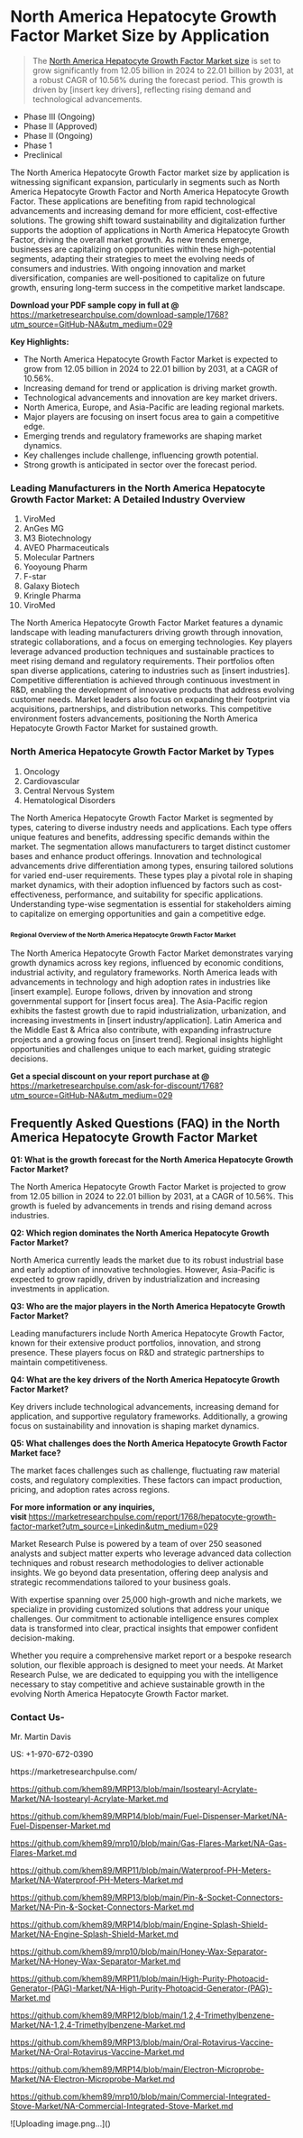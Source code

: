<h1>North America Hepatocyte Growth Factor Market&nbsp;Size by Application</h1><blockquote><p>The <a href="https://marketresearchpulse.com/download-sample/1768?utm_source=GitHub-NA&amp;utm_medium=029">North America Hepatocyte Growth Factor Market size</a> is set to grow significantly from 12.05 billion in 2024 to 22.01 billion by 2031, at a robust CAGR of 10.56% during the forecast period. This growth is driven by [insert key drivers], reflecting rising demand and technological advancements.</p></blockquote><ul><li>Phase III (Ongoing) <li> Phase II (Approved) <li> Phase II (Ongoing) <li> Phase 1 <li> Preclinical</li></ul><p>The North America Hepatocyte Growth Factor market size by application is witnessing significant expansion, particularly in segments such as North America Hepatocyte Growth Factor and North America Hepatocyte Growth Factor. These applications are benefiting from rapid technological advancements and increasing demand for more efficient, cost-effective solutions. The growing shift toward sustainability and digitalization further supports the adoption of applications in North America Hepatocyte Growth Factor, driving the overall market growth. As new trends emerge, businesses are capitalizing on opportunities within these high-potential segments, adapting their strategies to meet the evolving needs of consumers and industries. With ongoing innovation and market diversification, companies are well-positioned to capitalize on future growth, ensuring long-term success in the competitive market landscape.</p><p><strong>Download your PDF sample copy in full at @ </strong><a href="https://marketresearchpulse.com/download-sample/1768?utm_source=GitHub-NA&amp;utm_medium=029">https://marketresearchpulse.com/download-sample/1768?utm_source=GitHub-NA&amp;utm_medium=029</a></p><p><strong>Key Highlights: </strong></p><ul><li>The North America Hepatocyte Growth Factor Market is expected to grow from 12.05 billion in 2024 to 22.01 billion by 2031, at a CAGR of 10.56%.</li><li>Increasing demand for trend or application is driving market growth.</li><li>Technological advancements and innovation are key market drivers.</li><li>North America, Europe, and Asia-Pacific are leading regional markets.</li><li>Major players are focusing on insert focus area to gain a competitive edge.</li><li>Emerging trends and regulatory frameworks are shaping market dynamics.</li><li>Key challenges include challenge, influencing growth potential.</li><li>Strong growth is anticipated in sector over the forecast period.</li></ul><h3>Leading Manufacturers in the North America Hepatocyte Growth Factor Market: A Detailed Industry Overview</h3><ol><li>ViroMed</li><li>AnGes MG</li><li>M3 Biotechnology</li><li>AVEO Pharmaceuticals</li><li>Molecular Partners</li><li>Yooyoung Pharm</li><li>F-star</li><li>Galaxy Biotech</li><li>Kringle Pharma</li><li>ViroMed</li></ol><div class="flex max-w-full flex-col flex-grow"><div class="min-h-8 text-message flex w-full flex-col items-end gap-2 whitespace-normal break-words [.text-message+&amp;]:mt-5" dir="auto" data-message-author-role="assistant" data-message-id="fd8432e4-4910-450d-b182-61b7bfb0a01f" data-message-model-slug="gpt-4o"><div class="flex w-full flex-col gap-1 empty:hidden first:pt-[3px]"><div class="markdown prose w-full break-words dark:prose-invert light"><p>The North America Hepatocyte Growth Factor Market features a dynamic landscape with leading manufacturers driving growth through innovation, strategic collaborations, and a focus on emerging technologies. Key players leverage advanced production techniques and sustainable practices to meet rising demand and regulatory requirements. Their portfolios often span diverse applications, catering to industries such as [insert industries]. Competitive differentiation is achieved through continuous investment in R&amp;D, enabling the development of innovative products that address evolving customer needs. Market leaders also focus on expanding their footprint via acquisitions, partnerships, and distribution networks. This competitive environment fosters advancements, positioning the North America Hepatocyte Growth Factor Market for sustained growth.</p></div></div></div></div><h3>North America Hepatocyte Growth Factor Market by Types</h3><ol><li>Oncology <li> Cardiovascular <li> Central Nervous System <li> Hematological Disorders</li></ol><div class="flex max-w-full flex-col flex-grow"><div class="min-h-8 text-message flex w-full flex-col items-end gap-2 whitespace-normal break-words [.text-message+&amp;]:mt-5" dir="auto" data-message-author-role="assistant" data-message-id="084470be-0bb7-4664-bddf-5156b4f41249" data-message-model-slug="gpt-4o-mini"><div class="flex w-full flex-col gap-1 empty:hidden first:pt-[3px]"><div class="markdown prose w-full break-words dark:prose-invert light"><p>The North America Hepatocyte Growth Factor Market is segmented by types, catering to diverse industry needs and applications. Each type offers unique features and benefits, addressing specific demands within the market. The segmentation allows manufacturers to target distinct customer bases and enhance product offerings. Innovation and technological advancements drive differentiation among types, ensuring tailored solutions for varied end-user requirements. These types play a pivotal role in shaping market dynamics, with their adoption influenced by factors such as cost-effectiveness, performance, and suitability for specific applications. Understanding type-wise segmentation is essential for stakeholders aiming to capitalize on emerging opportunities and gain a competitive edge.</p></div></div></div></div><h3><span style="font-size: 11px;">Regional Overview of the North America Hepatocyte Growth Factor Market</span></h3><div class="flex max-w-full flex-col flex-grow"><div class="min-h-8 text-message flex w-full flex-col items-end gap-2 whitespace-normal break-words [.text-message+&amp;]:mt-5" dir="auto" data-message-author-role="assistant" data-message-id="e9038762-ce64-4e30-91c9-9bd413514231" data-message-model-slug="gpt-4o-mini"><div class="flex w-full flex-col gap-1 empty:hidden first:pt-[3px]"><div class="markdown prose w-full break-words dark:prose-invert light"><p>The North America Hepatocyte Growth Factor Market demonstrates varying growth dynamics across key regions, influenced by economic conditions, industrial activity, and regulatory frameworks. North America leads with advancements in technology and high adoption rates in industries like [insert example]. Europe follows, driven by innovation and strong governmental support for [insert focus area]. The Asia-Pacific region exhibits the fastest growth due to rapid industrialization, urbanization, and increasing investments in [insert industry/application]. Latin America and the Middle East &amp; Africa also contribute, with expanding infrastructure projects and a growing focus on [insert trend]. Regional insights highlight opportunities and challenges unique to each market, guiding strategic decisions.</p></div></div></div></div><p><strong>Get a special discount on your report purchase at @ </strong><a href="https://marketresearchpulse.com/ask-for-discount/1768?utm_source=GitHub-NA&amp;utm_medium=029">https://marketresearchpulse.com/ask-for-discount/1768?utm_source=GitHub-NA&amp;utm_medium=029</a></p><h2>Frequently Asked Questions (FAQ) in the North America Hepatocyte Growth Factor Market</h2><p><strong>Q1: What is the growth forecast for the North America Hepatocyte Growth Factor Market?</strong></p><p>The North America Hepatocyte Growth Factor Market is projected to grow from 12.05 billion in 2024 to 22.01 billion by 2031, at a CAGR of 10.56%. This growth is fueled by advancements in trends and rising demand across industries.</p><p><strong>Q2: Which region dominates the North America Hepatocyte Growth Factor Market?</strong></p><p>North America currently leads the market due to its robust industrial base and early adoption of innovative technologies. However, Asia-Pacific is expected to grow rapidly, driven by industrialization and increasing investments in application.</p><p><strong>Q3: Who are the major players in the North America Hepatocyte Growth Factor Market?</strong></p><p>Leading manufacturers include North America Hepatocyte Growth Factor, known for their extensive product portfolios, innovation, and strong presence. These players focus on R&amp;D and strategic partnerships to maintain competitiveness.</p><p><strong>Q4: What are the key drivers of the North America Hepatocyte Growth Factor Market?</strong></p><p>Key drivers include technological advancements, increasing demand for application, and supportive regulatory frameworks. Additionally, a growing focus on sustainability and innovation is shaping market dynamics.</p><p><strong>Q5: What challenges does the North America Hepatocyte Growth Factor Market face?</strong></p><p>The market faces challenges such as challenge, fluctuating raw material costs, and regulatory complexities. These factors can impact production, pricing, and adoption rates across regions.</p><p><strong>For more information or any inquiries, visit&nbsp;</strong><a href="https://marketresearchpulse.com/report/1768/hepatocyte-growth-factor-market?utm_source=Linkedin&utm_medium=029">https://marketresearchpulse.com/report/1768/hepatocyte-growth-factor-market?utm_source=Linkedin&utm_medium=029</a></p><p>Market Research Pulse is powered by a team of over 250 seasoned analysts and subject matter experts who leverage advanced data collection techniques and robust research methodologies to deliver actionable insights. We go beyond data presentation, offering deep analysis and strategic recommendations tailored to your business goals.</p><p>With expertise spanning over 25,000 high-growth and niche markets, we specialize in providing customized solutions that address your unique challenges. Our commitment to actionable intelligence ensures complex data is transformed into clear, practical insights that empower confident decision-making.</p><p>Whether you require a comprehensive market report or a bespoke research solution, our flexible approach is designed to meet your needs. At Market Research Pulse, we are dedicated to equipping you with the intelligence necessary to stay competitive and achieve sustainable growth in the evolving North America Hepatocyte Growth Factor market.</p><h3><strong>Contact Us-</strong></h3><p>Mr. Martin Davis</p><p>US: +1-970-672-0390</p><p>https://marketresearchpulse.com/</p><p><a href="https://github.com/khem89/MRP13/blob/main/Isostearyl-Acrylate-Market/NA-Isostearyl-Acrylate-Market.md">https://github.com/khem89/MRP13/blob/main/Isostearyl-Acrylate-Market/NA-Isostearyl-Acrylate-Market.md</a></p><p><a href="https://github.com/khem89/MRP14/blob/main/Fuel-Dispenser-Market/NA-Fuel-Dispenser-Market.md">https://github.com/khem89/MRP14/blob/main/Fuel-Dispenser-Market/NA-Fuel-Dispenser-Market.md</a></p><p><a href="https://github.com/khem89/mrp10/blob/main/Gas-Flares-Market/NA-Gas-Flares-Market.md">https://github.com/khem89/mrp10/blob/main/Gas-Flares-Market/NA-Gas-Flares-Market.md</a></p><p><a href="https://github.com/khem89/MRP11/blob/main/Waterproof-PH-Meters-Market/NA-Waterproof-PH-Meters-Market.md">https://github.com/khem89/MRP11/blob/main/Waterproof-PH-Meters-Market/NA-Waterproof-PH-Meters-Market.md</a></p><p><a href="https://github.com/khem89/MRP13/blob/main/Pin-&-Socket-Connectors-Market/NA-Pin-&-Socket-Connectors-Market.md">https://github.com/khem89/MRP13/blob/main/Pin-&-Socket-Connectors-Market/NA-Pin-&-Socket-Connectors-Market.md</a></p><p><a href="https://github.com/khem89/MRP14/blob/main/Engine-Splash-Shield-Market/NA-Engine-Splash-Shield-Market.md">https://github.com/khem89/MRP14/blob/main/Engine-Splash-Shield-Market/NA-Engine-Splash-Shield-Market.md</a></p><p><a href="https://github.com/khem89/mrp10/blob/main/Honey-Wax-Separator-Market/NA-Honey-Wax-Separator-Market.md">https://github.com/khem89/mrp10/blob/main/Honey-Wax-Separator-Market/NA-Honey-Wax-Separator-Market.md</a></p><p><a href="https://github.com/khem89/MRP11/blob/main/High-Purity-Photoacid-Generator-(PAG)-Market/NA-High-Purity-Photoacid-Generator-(PAG)-Market.md">https://github.com/khem89/MRP11/blob/main/High-Purity-Photoacid-Generator-(PAG)-Market/NA-High-Purity-Photoacid-Generator-(PAG)-Market.md</a></p><p><a href="https://github.com/khem89/MRP12/blob/main/1,2,4-Trimethylbenzene-Market/NA-1,2,4-Trimethylbenzene-Market.md">https://github.com/khem89/MRP12/blob/main/1,2,4-Trimethylbenzene-Market/NA-1,2,4-Trimethylbenzene-Market.md</a></p><p><a href="https://github.com/khem89/MRP13/blob/main/Oral-Rotavirus-Vaccine-Market/NA-Oral-Rotavirus-Vaccine-Market.md">https://github.com/khem89/MRP13/blob/main/Oral-Rotavirus-Vaccine-Market/NA-Oral-Rotavirus-Vaccine-Market.md</a></p><p><a href="https://github.com/khem89/MRP14/blob/main/Electron-Microprobe-Market/NA-Electron-Microprobe-Market.md">https://github.com/khem89/MRP14/blob/main/Electron-Microprobe-Market/NA-Electron-Microprobe-Market.md</a></p><p><a href="https://github.com/khem89/mrp10/blob/main/Commercial-Integrated-Stove-Market/NA-Commercial-Integrated-Stove-Market.md">https://github.com/khem89/mrp10/blob/main/Commercial-Integrated-Stove-Market/NA-Commercial-Integrated-Stove-Market.md</a></p>
![Uploading image.png…]()
